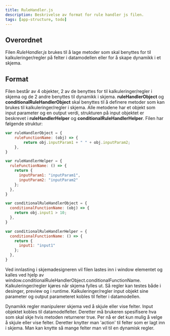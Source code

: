 ```yaml
---
title: RuleHandler.js
description: Beskrivelse av format for rule handler js filen.
tags: [app-structure, todo]
---
```


## Overordnet

Filen *RuleHandler.js* brukes til å lage metoder som skal benyttes for til kalkuleringer/regler på felter i datamodellen eller for å skape dynamikk i et skjema. 

## Format

Filen består av 4 objekter, 2 av de benyttes for til kalkuleringer/regler i skjema og de 2 andre benyttes til dynamikk i skjema.
**ruleHandlerObject** og **conditionalRuleHandlerObject** skal benyttes til å definere metoder som kan brukes til kalkuleringer/regler i skjema. 
Alle metodene har et objekt som input parameter og en output verdi, strukturen på input objektet er beskrevet i **ruleHandlerHelper** og **conditionalRuleHandlerHelper**.
Filen har følgende struktur:

```javascript
var ruleHandlerObject = {
    ruleFunctionName: (obj) => {
        return obj.inputParam1 + " " + obj.inputParam2;
    },
}

var ruleHandlerHelper = {
  ruleFunctionName: () => {
    return {
      inputParam1: "inputParam1",
      inputParam2: "inputParam2"
    };
  },
}

var conditionalRuleHandlerObject = {
  conditionalFunctionName: (obj) => {
    return obj.input1 > 10;
  },
}

var conditionalRuleHandlerHelper = {
  conditionalFunctionName: () => {
    return {
      input1: "input1"
    };
  },
}
```

Ved innlasting i skjemadesigneren vil filen lastes inn i window elementet og kalles ved hjelp av window.conditionalRuleHandlerObject.conditionalFunctionName. 
Kalkuleringer/regler kjøres når skjema fylles ut. Så regler kan testes både i desinger, preview og i runtime. 
Kalkuleringer/regler input objekt sine parameter og output parameteret kobles til felter i datamodellen. 

Dynamikk regler manipulerer skjema ved å skjule eller vise felter. 
Input objektet kobles til datamodelfelter. 
Deretter må brukeren spesifisere hva som skal skje hvis metoden returnerer true. Per nå er det kun mulig å velge å skjule eller vise felter. 
Deretter knytter man 'action' til felter som er lagt inn i skjema. Man kan knytte så mange felter man vil til en dynamisk regler.
